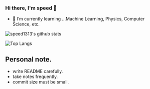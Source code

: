 ### Hi there, I'm speed 👋

- 🌱 I’m currently learning ...Machine Learning, Physics, Computer Science, etc.

![speed1313's github stats](https://github-readme-stats.vercel.app/api?username=speed1313&show_icons=false&theme=material-palenight)

![Top Langs](https://github-readme-stats.vercel.app/api/top-langs/?username=speed1313&hide=php&layout=compact&theme=material-palenight)




## Personal note.
- write README carefully.
- take notes frequently. 
- commit size must be small.
